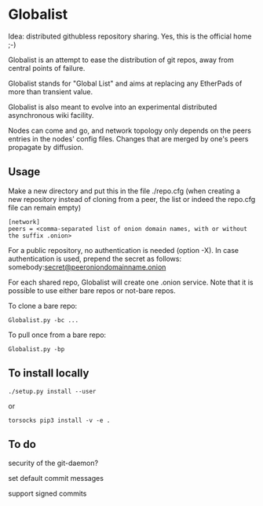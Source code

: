 # Globalist
Idea: distributed githubless repository sharing. Yes, this is the official home ;-)

Globalist is an attempt to ease the distribution of git repos, away from central points of failure.

Globalist stands for "Global List" and aims at replacing any EtherPads of more than transient value.

Globalist is also meant to evolve into an experimental distributed asynchronous wiki facility.

Nodes can come and go, and network topology only depends on the peers entries in the nodes' config files. Changes that are merged by one's peers propagate by diffusion.

## Usage

Make a new directory and put this in the file ./repo.cfg (when creating a new repository instead of cloning from a peer, the list or indeed the repo.cfg file can remain empty)

```
[network]
peers = <comma-separated list of onion domain names, with or without the suffix .onion>
```

For a public repository, no authentication is needed (option -X). In case authentication is used, prepend the secret as follows: somebody:secret@peeroniondomainname.onion

For each shared repo, Globalist will create one .onion service. Note that it is possible to use either bare repos or not-bare repos.

To clone a bare repo:

```
Globalist.py -bc ...
```

To pull once from a bare repo:

```
Globalist.py -bp
```

## To install locally

```
./setup.py install --user
```

or 

```
torsocks pip3 install -v -e .
```

## To do

security of the git-daemon?

set default commit messages

support signed commits

